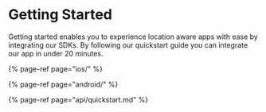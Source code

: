 # Getting Started

Getting started enables you to experience location aware apps with ease by integrating our SDKs. By following our quickstart guide you can integrate our app in under 20 minutes.

{% page-ref page="ios/" %}

{% page-ref page="android/" %}

{% page-ref page="api/quickstart.md" %}



